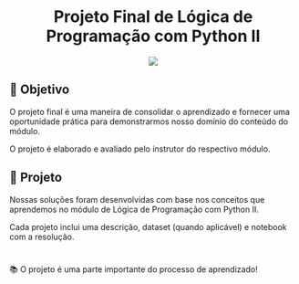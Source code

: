 <h1 align="center">
Projeto Final de Lógica de Programação com Python II
</h1>

<p align="center">
<img src="https://img.shields.io/static/v1?label=Status&message=FINALIZADO&color=blue&style=for-the-badge"/>
</p>

## 🎯 Objetivo 

O projeto final é uma maneira de consolidar o aprendizado e fornecer uma oportunidade prática para demonstrarmos nosso domínio do conteúdo do módulo.

O projeto é elaborado e avaliado pelo instrutor do respectivo módulo.

## 📂 Projeto

Nossas soluções foram desenvolvidas com base nos conceitos que aprendemos no módulo de Lógica de Programação com Python II. 

Cada projeto inclui uma descrição, dataset (quando aplicável) e notebook com a resolução. 

#

📚 O projeto é uma parte importante do processo de aprendizado! 
